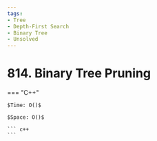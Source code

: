 ```yaml
---
tags:
- Tree
- Depth-First Search
- Binary Tree
- Unsolved
---
```



# 814. Binary Tree Pruning

=== "C++"

    $Time: O()$

    $Space: O()$

    ``` c++
    ```